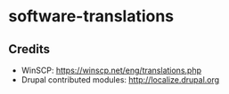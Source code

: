 # software-translations

## Credits

* WinSCP: https://winscp.net/eng/translations.php
* Drupal contributed modules: http://localize.drupal.org
